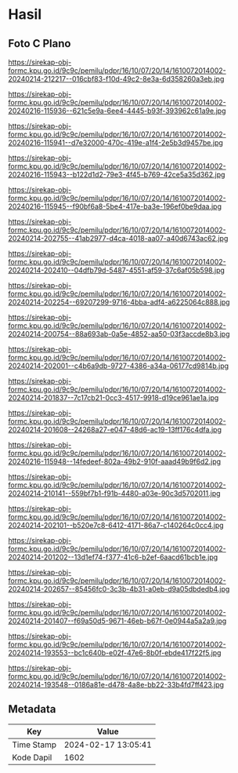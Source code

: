 # Hasil

## Foto C Plano

https://sirekap-obj-formc.kpu.go.id/9c9c/pemilu/pdpr/16/10/07/20/14/1610072014002-20240214-212217--016cbf83-f10d-49c2-8e3a-6d358260a3eb.jpg

https://sirekap-obj-formc.kpu.go.id/9c9c/pemilu/pdpr/16/10/07/20/14/1610072014002-20240216-115936--621c5e9a-6ee4-4445-b93f-393962c61a9e.jpg

https://sirekap-obj-formc.kpu.go.id/9c9c/pemilu/pdpr/16/10/07/20/14/1610072014002-20240216-115941--d7e32000-470c-419e-a1f4-2e5b3d9457be.jpg

https://sirekap-obj-formc.kpu.go.id/9c9c/pemilu/pdpr/16/10/07/20/14/1610072014002-20240216-115943--b122d1d2-79e3-4f45-b769-42ce5a35d362.jpg

https://sirekap-obj-formc.kpu.go.id/9c9c/pemilu/pdpr/16/10/07/20/14/1610072014002-20240216-115945--f90bf6a8-5be4-417e-ba3e-196ef0be9daa.jpg

https://sirekap-obj-formc.kpu.go.id/9c9c/pemilu/pdpr/16/10/07/20/14/1610072014002-20240214-202755--41ab2977-d4ca-4018-aa07-a40d6743ac62.jpg

https://sirekap-obj-formc.kpu.go.id/9c9c/pemilu/pdpr/16/10/07/20/14/1610072014002-20240214-202410--04dfb79d-5487-4551-af59-37c6af05b598.jpg

https://sirekap-obj-formc.kpu.go.id/9c9c/pemilu/pdpr/16/10/07/20/14/1610072014002-20240214-202254--69207299-9716-4bba-adf4-a6225064c888.jpg

https://sirekap-obj-formc.kpu.go.id/9c9c/pemilu/pdpr/16/10/07/20/14/1610072014002-20240214-200754--88a693ab-0a5e-4852-aa50-03f3accde8b3.jpg

https://sirekap-obj-formc.kpu.go.id/9c9c/pemilu/pdpr/16/10/07/20/14/1610072014002-20240214-202001--c4b6a9db-9727-4386-a34a-06177cd9814b.jpg

https://sirekap-obj-formc.kpu.go.id/9c9c/pemilu/pdpr/16/10/07/20/14/1610072014002-20240214-201837--7c17cb21-0cc3-4517-9918-d19ce961ae1a.jpg

https://sirekap-obj-formc.kpu.go.id/9c9c/pemilu/pdpr/16/10/07/20/14/1610072014002-20240214-201608--24268a27-e047-48d6-ac19-13ff176c4dfa.jpg

https://sirekap-obj-formc.kpu.go.id/9c9c/pemilu/pdpr/16/10/07/20/14/1610072014002-20240216-115948--14fedeef-802a-49b2-910f-aaad49b9f6d2.jpg

https://sirekap-obj-formc.kpu.go.id/9c9c/pemilu/pdpr/16/10/07/20/14/1610072014002-20240214-210141--559bf7b1-f91b-4480-a03e-90c3d5702011.jpg

https://sirekap-obj-formc.kpu.go.id/9c9c/pemilu/pdpr/16/10/07/20/14/1610072014002-20240214-202101--b520e7c8-6412-4171-86a7-c140264c0cc4.jpg

https://sirekap-obj-formc.kpu.go.id/9c9c/pemilu/pdpr/16/10/07/20/14/1610072014002-20240214-201202--13d1ef74-f377-41c6-b2ef-6aacd61bcb1e.jpg

https://sirekap-obj-formc.kpu.go.id/9c9c/pemilu/pdpr/16/10/07/20/14/1610072014002-20240214-202657--85456fc0-3c3b-4b31-a0eb-d9a05dbdedb4.jpg

https://sirekap-obj-formc.kpu.go.id/9c9c/pemilu/pdpr/16/10/07/20/14/1610072014002-20240214-201407--f69a50d5-9671-46eb-b67f-0e0944a5a2a9.jpg

https://sirekap-obj-formc.kpu.go.id/9c9c/pemilu/pdpr/16/10/07/20/14/1610072014002-20240214-193553--bc1c640b-e02f-47e6-8b0f-ebde417f22f5.jpg

https://sirekap-obj-formc.kpu.go.id/9c9c/pemilu/pdpr/16/10/07/20/14/1610072014002-20240214-193548--0186a81e-d478-4a8e-bb22-33b4fd7ff423.jpg


## Metadata

| Key        | Value               |
| ---------- | ------------------- |
| Time Stamp | 2024-02-17 13:05:41 |
| Kode Dapil | 1602                |



